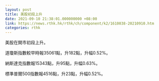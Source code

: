 ```yaml
---
layout: post
title: 美股初段上升
date: 2021-09-10 21:38:01.000000000 +08:00
link: https://news.rthk.hk/rthk/ch/component/k2/1610038-20210910.htm
categories: rthk
---
```


美股在開市初段上升。

道瓊斯指數較早時報35061點，升182點，升幅0.52%。

納斯達克指數報15343點，升95點，升幅0.63%。

標準普爾500指數報4516點，升23點，升幅0.52%。
